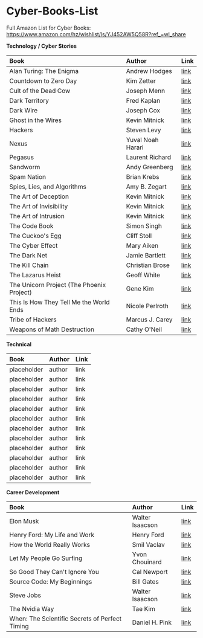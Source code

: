 # Cyber-Books-List

Full Amazon List for Cyber Books: https://www.amazon.com/hz/wishlist/ls/YJ452AW5Q58R?ref_=wl_share

**Technology / Cyber Stories**

| Book | Author | Link |
| :-------- | :------- | :------- |
| Alan Turing: The Enigma | Andrew Hodges | [link](https://www.amazon.com/dp/069116472X/?coliid=I260266VYEQBG&colid=YJ452AW5Q58R&psc=1&ref_=list_c_wl_gv_vv_lig_pi_dp) |
| Countdown to Zero Day | Kim Zetter | [link](https://www.amazon.com/dp/0770436196/?coliid=I123HZ8V9Y10TX&colid=YJ452AW5Q58R&psc=1&ref_=list_c_wl_gv_vv_lig_pi_dp) |
| Cult of the Dead Cow | Joseph Menn | [link](https://www.amazon.com/dp/1541762363/?coliid=I1YVVYW0XCS3RB&colid=YJ452AW5Q58R&psc=1&ref_=list_c_wl_gv_vv_lig_pi_dp) |
| Dark Territory | Fred Kaplan | [link](https://www.amazon.com/dp/1476763267/?coliid=I31Z2KK45GN9QJ&colid=YJ452AW5Q58R&psc=1&ref_=list_c_wl_gv_vv_lig_pi_dp) |
| Dark Wire | Joseph Cox | [link](https://www.amazon.com/dp/1541702697/?coliid=I216DNGJI775HF&colid=YJ452AW5Q58R&psc=1&ref_=list_c_wl_gv_vv_lig_pi_dp) |
| Ghost in the Wires | Kevin Mitnick | [link](https://www.amazon.com/dp/0316037729/?coliid=I1ZHS2K6GB8RIW&colid=YJ452AW5Q58R&psc=1&ref_=list_c_wl_gv_vv_lig_pi_dp) |
| Hackers | Steven Levy | [link](https://www.amazon.com/dp/1449388396/?coliid=I3G9QJVN851E39&colid=YJ452AW5Q58R&psc=1&ref_=list_c_wl_gv_vv_lig_pi_dp) |
| Nexus | Yuval Noah Harari | [link](https://www.amazon.com/dp/059373422X/?coliid=IAQAX5146ZT11&colid=YJ452AW5Q58R&psc=1&ref_=list_c_wl_gv_vv_lig_pi_dp) |
| Pegasus | Laurent Richard | [link](https://www.amazon.com/dp/1250858674/?coliid=I14A7KA7EGY7T8&colid=YJ452AW5Q58R&psc=1&ref_=list_c_wl_gv_vv_lig_pi_dp) |
| Sandworm  | Andy Greenberg | [link](https://www.amazon.com/dp/0525564632/?coliid=I2EDQ2JFR2ZR7S&colid=YJ452AW5Q58R&psc=1&ref_=list_c_wl_gv_vv_lig_pi_dp) |
| Spam Nation | Brian Krebs | [link](https://www.amazon.com/dp/1492603236/?coliid=I2418O6MIDZCA4&colid=YJ452AW5Q58R&psc=1&ref_=list_c_wl_gv_vv_lig_pi_dp) |
| Spies, Lies, and Algorithms | Amy B. Zegart | [link](https://www.amazon.com/dp/0691223076/?coliid=I202UIAH57GV99&colid=YJ452AW5Q58R&psc=1&ref_=list_c_wl_gv_vv_lig_pi_dp) |
| The Art of Deception | Kevin Mitnick | [link](https://www.amazon.com/dp/076454280X/?coliid=I2R87B69PLYIPE&colid=YJ452AW5Q58R&psc=1&ref_=list_c_wl_gv_vv_lig_pi_dp) |
| The Art of Invisibility | Kevin Mitnick | [link](https://www.amazon.com/dp/0316380520/?coliid=IM51KCC0NSUPH&colid=YJ452AW5Q58R&psc=1&ref_=list_c_wl_gv_vv_lig_pi_dp) |
| The Art of Intrusion | Kevin Mitnick | [link](https://www.amazon.com/dp/0471782661/?coliid=I5W1D5D4FQ1KK&colid=YJ452AW5Q58R&psc=1&ref_=list_c_wl_gv_vv_lig_pi_dp) |
| The Code Book | Simon Singh | [link](https://www.amazon.com/dp/0385495323/?coliid=IGEK2GLWUB70G&colid=YJ452AW5Q58R&psc=1&ref_=list_c_wl_gv_vv_lig_pi_dp) |
| The Cuckoo's Egg | Cliff Stoll | [link](https://www.amazon.com/dp/1416507787/?coliid=I3BTY40KUM4H3Z&colid=YJ452AW5Q58R&psc=0&ref_=list_c_wl_gv_vv_lig_pi_dp) |
| The Cyber Effect | Mary Aiken | [link](https://www.amazon.com/dp/1473610257/?coliid=I1L8S108DEDA7&colid=YJ452AW5Q58R&psc=1&ref_=list_c_wl_gv_vv_lig_pi_dp) |
| The Dark Net | Jamie Bartlett | [link](https://www.amazon.com/dp/1612195210/?coliid=I1QAHBE7JGF13I&colid=YJ452AW5Q58R&psc=1&ref_=list_c_wl_gv_vv_lig_pi_dp) |
| The Kill Chain | Christian Brose | [link](https://www.amazon.com/dp/031653367X/?coliid=I15STVD55WOBC2&colid=YJ452AW5Q58R&psc=1&ref_=list_c_wl_gv_vv_lig_pi_dp) |
| The Lazarus Heist | Geoff White | [link](https://www.amazon.com/dp/0241554276/?coliid=I3TWRZIJUOFUPW&colid=YJ452AW5Q58R&psc=1&ref_=list_c_wl_gv_vv_lig_pi_dp) |
| The Unicorn Project (The Phoenix Project) | Gene Kim | [link](https://www.amazon.com/dp/1942788762/?coliid=I516P2AVITY2A&colid=YJ452AW5Q58R&psc=1&ref_=list_c_wl_gv_vv_lig_pi_dp) |
| This Is How They Tell Me the World Ends | Nicole Perlroth | [link](https://www.amazon.com/dp/1635578493/?coliid=ITHDOESXDUPTN&colid=YJ452AW5Q58R&psc=1&ref_=list_c_wl_gv_vv_lig_pi_dp) |
| Tribe of Hackers | Marcus J. Carey | [link](https://www.amazon.com/dp/1119643376/?coliid=I3K2BTXBL8QR6L&colid=YJ452AW5Q58R&psc=1&ref_=list_c_wl_gv_vv_lig_pi_dp) |
| Weapons of Math Destruction | Cathy O'Neil | [link](https://www.amazon.com/dp/0553418831/?coliid=I10KN1JY7VI8QE&colid=YJ452AW5Q58R&psc=1&ref_=list_c_wl_gv_vv_lig_pi_dp) |

**Technical**

| Book   | Author | Link |
| :-------- | :------- | :------- |
| placeholder  | author   | link  |
| placeholder | author    | link  |
| placeholder    | author   | link  |
| placeholder  | author   | link  |
| placeholder | author    | link  |
| placeholder    | author   | link  |
| placeholder  | author   | link  |
| placeholder | author    | link  |
| placeholder    | author   | link  |
| placeholder  | author   | link  |
| placeholder | author    | link  |
| placeholder    | author   | link  |

**Career Development**

| Book                                     | Author           | Link                                                                                                                       |
| :--------------------------------------- | :--------------- | :------------------------------------------------------------------------------------------------------------------------- |
| Elon Musk                                | Walter Isaacson  | [link](https://www.amazon.com/dp/1982181281/?coliid=I3Z9XP41M14ZW&colid=YJ452AW5Q58R&psc=1&ref_=list_c_wl_gv_vv_lig_pi_dp) |
| Henry Ford: My Life and Work             | Henry Ford       | [link](https://www.amazon.com/dp/1592180884/?coliid=I2O9ZAN42QPHJE&colid=YJ452AW5Q58R&psc=1&ref_=list_c_wl_gv_vv_lig_pi_dp) |
| How the World Really Works               | Smil Vaclav      | [link](https://www.amazon.com/dp/0241454409/?coliid=I1W0Q3P5VE9X1T&colid=YJ452AW5Q58R&psc=1&ref_=list_c_wl_gv_vv_lig_pi_dp) |
| Let My People Go Surfing                 | Yvon Chouinard   | [link](https://www.amazon.com/dp/0143109677/?coliid=I3BFM9M2UYZAA1&colid=YJ452AW5Q58R&psc=1&ref_=list_c_wl_gv_vv_lig_pi_dp) |
| So Good They Can't Ignore You            | Cal Newport      | [link](https://www.amazon.com/dp/0349415862/?coliid=I1NC2749JSBMG8&colid=YJ452AW5Q58R&psc=1&ref_=list_c_wl_gv_vv_lig_pi_dp) |
| Source Code: My Beginnings               | Bill Gates       | [link](https://www.amazon.com/dp/059380158X/?coliid=IRUFVVM705VJL&colid=YJ452AW5Q58R&psc=1&ref_=list_c_wl_gv_vv_lig_pi_dp) |
| Steve Jobs                               | Walter Isaacson  | [link](https://www.amazon.com/dp/147770146X/?coliid=I11OWANOT4XLKP&colid=YJ452AW5Q58R&psc=1&ref_=list_c_wl_gv_vv_lig_pi_dp) |
| The Nvidia Way                           | Tae Kim          | [link](https://www.amazon.com/dp/1324086718/?coliid=I25P3HUCCD5WW&colid=YJ452AW5Q58R&psc=1&ref_=list_c_wl_gv_vv_lig_pi_dp) |
| When: The Scientific Secrets of Perfect Timing | Daniel H. Pink  | [link](https://www.amazon.com/dp/0735210632/?coliid=I393S2H9693ZOT&colid=YJ452AW5Q58R&psc=1&ref_=list_c_wl_gv_vv_lig_pi_dp) |
